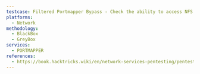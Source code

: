 ```yaml
---
testcase: Filtered Portmapper Bypass - Check the ability to access NFS when 111 is filtered by simulating a local portmapper and tunneling to the target, then connecting standard tools through this tunnel
platforms: 
  - Network
methodology: 
  - BlackBox
  - GreyBox
services:
  - PORTMAPPER
references:
  - https://book.hacktricks.wiki/en/network-services-pentesting/pentesting-rpcbind.html
---
```

